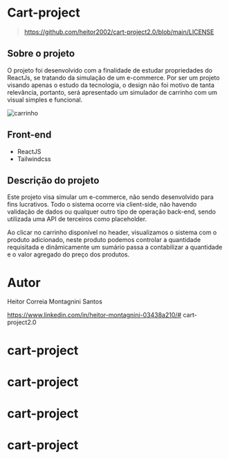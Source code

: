 # Cart-project

>https://github.com/heitor2002/cart-project2.0/blob/main/LICENSE
## Sobre o projeto

O projeto foi desenvolvido com a finalidade de estudar propriedades do ReactJs, se tratando da simulação de um e-commerce. Por ser um projeto visando apenas o estudo da tecnologia, o design não foi motivo de tanta relevância, portanto, será apresentado um simulador de carrinho com um visual simples e funcional.

![carrinho](https://images.unsplash.com/photo-1472851294608-062f824d29cc?ixlib=rb-1.2.1&ixid=MnwxMjA3fDB8MHxwaG90by1wYWdlfHx8fGVufDB8fHx8&auto=format&fit=crop&w=870&q=80)

## Front-end

- ReactJS
- Tailwindcss

## Descrição do projeto

Este projeto visa simular um e-commerce, não sendo desenvolvido para fins lucrativos. Todo o sistema ocorre via client-side, não havendo validação de dados ou qualquer outro tipo de operação back-end, sendo utilizada uma API de terceiros como placeholder.

Ao clicar no carrinho disponível no header, visualizamos o sistema com o produto adicionado, neste produto podemos controlar a quantidade requisitada e dinâmicamente um sumário passa a contabilizar a quantidade e o valor agregado do preço dos produtos.

# Autor

Heitor Correia Montagnini Santos

https://www.linkedin.com/in/heitor-montagnini-03438a210/# cart-project2.0
# cart-project
# cart-project
# cart-project
# cart-project
